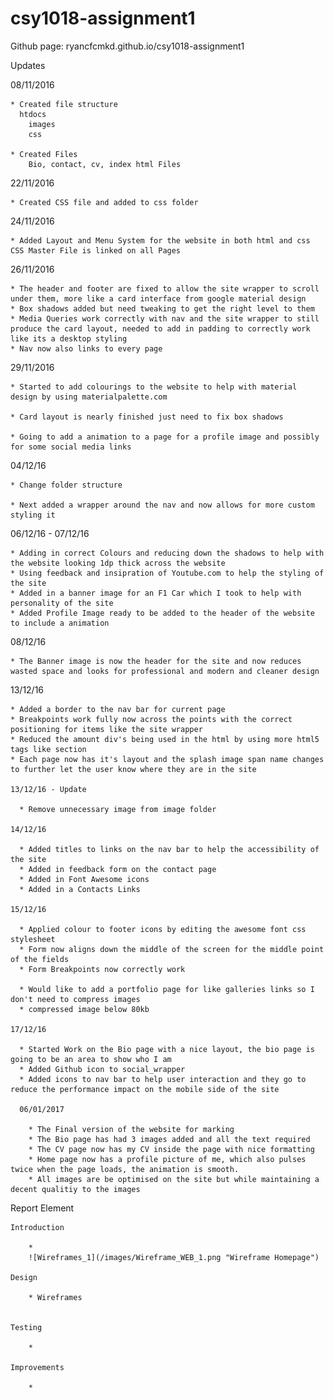 # csy1018-assignment1

Github page: ryancfcmkd.github.io/csy1018-assignment1

Updates

  08/11/2016

    * Created file structure
      htdocs
        images
        css

    * Created Files
        Bio, contact, cv, index html Files


  22/11/2016

    * Created CSS file and added to css folder

  24/11/2016

    * Added Layout and Menu System for the website in both html and css
    CSS Master File is linked on all Pages

  26/11/2016

    * The header and footer are fixed to allow the site wrapper to scroll under them, more like a card interface from google material design
    * Box shadows added but need tweaking to get the right level to them
    * Media Queries work correctly with nav and the site wrapper to still produce the card layout, needed to add in padding to correctly work like its a desktop styling
    * Nav now also links to every page

  29/11/2016

    * Started to add colourings to the website to help with material design by using materialpalette.com

    * Card layout is nearly finished just need to fix box shadows

    * Going to add a animation to a page for a profile image and possibly for some social media links

  04/12/16

    * Change folder structure

    * Next added a wrapper around the nav and now allows for more custom styling it

  06/12/16 - 07/12/16

    * Adding in correct Colours and reducing down the shadows to help with the website looking 1dp thick across the website
    * Using feedback and insipration of Youtube.com to help the styling of the site
    * Added in a banner image for an F1 Car which I took to help with personality of the site
    * Added Profile Image ready to be added to the header of the website to include a animation

  08/12/16

    * The Banner image is now the header for the site and now reduces wasted space and looks for professional and modern and cleaner design

  13/12/16

    * Added a border to the nav bar for current page
    * Breakpoints work fully now across the points with the correct positioning for items like the site wrapper
    * Reduced the amount div's being used in the html by using more html5 tags like section
    * Each page now has it's layout and the splash image span name changes to further let the user know where they are in the site

    13/12/16 - Update

      * Remove unnecessary image from image folder

    14/12/16

      * Added titles to links on the nav bar to help the accessibility of the site
      * Added in feedback form on the contact page
      * Added in Font Awesome icons
      * Added in a Contacts Links

    15/12/16

      * Applied colour to footer icons by editing the awesome font css stylesheet
      * Form now aligns down the middle of the screen for the middle point of the fields
      * Form Breakpoints now correctly work

      * Would like to add a portfolio page for like galleries links so I don't need to compress images
      * compressed image below 80kb

    17/12/16

      * Started Work on the Bio page with a nice layout, the bio page is going to be an area to show who I am
      * Added Github icon to social_wrapper
      * Added icons to nav bar to help user interaction and they go to reduce the performance impact on the mobile side of the site

      06/01/2017

        * The Final version of the website for marking
        * The Bio page has had 3 images added and all the text required
        * The CV page now has my CV inside the page with nice formatting
        * Home page now has a profile picture of me, which also pulses twice when the page loads, the animation is smooth.
        * All images are be optimised on the site but while maintaining a decent qualitiy to the images



Report Element

    Introduction

        *
        ![Wireframes_1](/images/Wireframe_WEB_1.png "Wireframe Homepage")

    Design

        * Wireframes


    Testing

        *

    Improvements

        *
